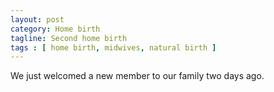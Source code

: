 ```yaml
---
layout: post
category: Home birth
tagline: Second home birth
tags : [ home birth, midwives, natural birth ]
---
```

We just welcomed a new member to our family two days ago.